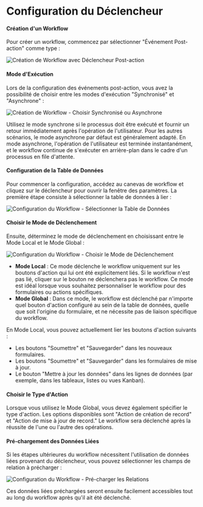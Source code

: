 # Configuration du Déclencheur

#### Création d'un Workflow

Pour créer un workflow, commencez par sélectionner "Événement Post-action" comme type :

![Création de Workflow avec Déclencheur Post-action](https://static-docs.nocobase.com/13c87035ec1bb7332514676d3e896007.png)

#### Mode d'Exécution

Lors de la configuration des événements post-action, vous avez la possibilité de choisir entre les modes d'exécution "Synchronisé" et "Asynchrone" :

![Création de Workflow - Choisir Synchronisé ou Asynchrone](https://static-docs.nocobase.com/bc83525c7e539d578f9e2e20baf9ab69.png)

Utilisez le mode synchrone si le processus doit être exécuté et fournir un retour immédiatement après l'opération de l'utilisateur. Pour les autres scénarios, le mode asynchrone par défaut est généralement adapté. En mode asynchrone, l'opération de l'utilisateur est terminée instantanément, et le workflow continue de s'exécuter en arrière-plan dans le cadre d'un processus en file d'attente.

#### Configuration de la Table de Données

Pour commencer la configuration, accédez au canevas de workflow et cliquez sur le déclencheur pour ouvrir la fenêtre des paramètres. La première étape consiste à sélectionner la table de données à lier :

![Configuration du Workflow - Sélectionner la Table de Données](https://static-docs.nocobase.com/35c49a91eba731127edcf76719c97634.png)

#### Choisir le Mode de Déclenchement

Ensuite, déterminez le mode de déclenchement en choisissant entre le Mode Local et le Mode Global :

![Configuration du Workflow - Choisir le Mode de Déclenchement](https://static-docs.nocobase.com/317809c48b2f2a2d38aedc7d08abdadc.png)

- **Mode Local** : Ce mode déclenche le workflow uniquement sur les boutons d'action qui lui ont été explicitement liés. Si le workflow n'est pas lié, cliquer sur le bouton ne déclenchera pas le workflow. Ce mode est idéal lorsque vous souhaitez personnaliser le workflow pour des formulaires ou actions spécifiques.
- **Mode Global** : Dans ce mode, le workflow est déclenché par n'importe quel bouton d'action configuré au sein de la table de données, quelle que soit l'origine du formulaire, et ne nécessite pas de liaison spécifique du workflow.

En Mode Local, vous pouvez actuellement lier les boutons d'action suivants :

- Les boutons "Soumettre" et "Sauvegarder" dans les nouveaux formulaires.
- Les boutons "Soumettre" et "Sauvegarder" dans les formulaires de mise à jour.
- Le bouton "Mettre à jour les données" dans les lignes de données (par exemple, dans les tableaux, listes ou vues Kanban).

#### Choisir le Type d'Action

Lorsque vous utilisez le Mode Global, vous devez également spécifier le type d'action. Les options disponibles sont "Action de création de record" et "Action de mise à jour de record." Le workflow sera déclenché après la réussite de l'une ou l'autre des opérations.

#### Pré-chargement des Données Liées

Si les étapes ultérieures du workflow nécessitent l'utilisation de données liées provenant du déclencheur, vous pouvez sélectionner les champs de relation à précharger :

![Configuration du Workflow - Pré-charger les Relations](https://static-docs.nocobase.com/5cded063509c7ba1d34f49bec8d68227.png)

Ces données liées préchargées seront ensuite facilement accessibles tout au long du workflow après qu'il ait été déclenché.
